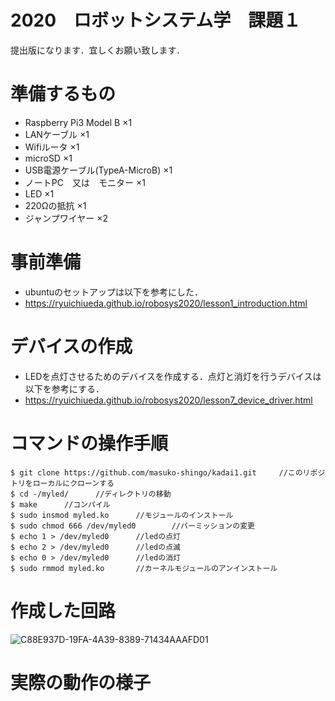 # 2020　ロボットシステム学　課題１
 
提出版になります．宜しくお願い致します．
 
# 準備するもの
 
 * Raspberry Pi3 Model B ×1
 * LANケーブル ×1
 * Wifiルータ ×1
 * microSD ×1
 * USB電源ケーブル(TypeA-MicroB) ×1
 * ノートPC　又は　モニター ×1
 * LED ×1
 * 220Ωの抵抗 ×1
 * ジャンプワイヤー ×2
 
# 事前準備
 
 * ubuntuのセットアップは以下を参考にした．
 * https://ryuichiueda.github.io/robosys2020/lesson1_introduction.html
 
# デバイスの作成
 
 * LEDを点灯させるためのデバイスを作成する．点灯と消灯を行うデバイスは以下を参考にする．
 * https://ryuichiueda.github.io/robosys2020/lesson7_device_driver.html
 
# コマンドの操作手順
 
 ```
$ git clone https://github.com/masuko-shingo/kadai1.git     //このリポジトリをローカルにクローンする
$ cd -/myled/      //ディレクトリの移動
$ make      //コンパイル
$ sudo insmod myled.ko      //モジュールのインストール
$ sudo chmod 666 /dev/myled0        //パーミッションの変更
$ echo 1 > /dev/myled0      //ledの点灯
$ echo 2 > /dev/myled0      //ledの点滅
$ echo 0 > /dev/myled0      //ledの消灯
$ sudo rmmod myled.ko       //カーネルモジュールのアンインストール
```
 
# 作成した回路
 
![C88E937D-19FA-4A39-8389-71434AAAFD01](https://user-images.githubusercontent.com/75563494/107159020-f20d3d00-69d0-11eb-8e38-10377c039d4b.jpg)
 
# 実際の動作の様子

